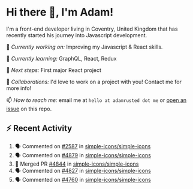 # Hi there 👋, I'm Adam!

I'm a front-end developer living in Coventry, United Kingdom that has recently started his journey into Javascript development.

🔨 *Currently working on:* Improving my Javascript & React skills.

🌱 *Currently learning:* GraphQL, React, Redux

🎯 *Next steps:* First major React project

🤝 *Collaborations:* I'd love to work on a project with you! Contact me for more info!

📫 *How to reach me:* email me at `hello at adamrusted dot me` or [open an issue](https://github.com/adamrusted/adamrusted/issues/new) on this repo.

## :zap: Recent Activity
<!--START_SECTION:activity-->
1. 🗣 Commented on [#2587](https://github.com/simple-icons/simple-icons/issues/2587) in [simple-icons/simple-icons](https://github.com/simple-icons/simple-icons)
2. 🗣 Commented on [#4879](https://github.com/simple-icons/simple-icons/issues/4879) in [simple-icons/simple-icons](https://github.com/simple-icons/simple-icons)
3. 🎉 Merged PR [#4844](https://github.com/simple-icons/simple-icons/pull/4844) in [simple-icons/simple-icons](https://github.com/simple-icons/simple-icons)
4. 🗣 Commented on [#4827](https://github.com/simple-icons/simple-icons/issues/4827) in [simple-icons/simple-icons](https://github.com/simple-icons/simple-icons)
5. 🗣 Commented on [#4760](https://github.com/simple-icons/simple-icons/issues/4760) in [simple-icons/simple-icons](https://github.com/simple-icons/simple-icons)
<!--END_SECTION:activity-->
